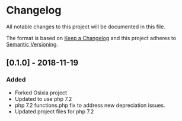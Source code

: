 # Changelog
All notable changes to this project will be documented in this file.

The format is based on [Keep a Changelog](http://keepachangelog.com/en/1.0.0/)
and this project adheres to [Semantic Versioning](http://semver.org/spec/v2.0.0.html).

## [0.1.0] - 2018-11-19
### Added
  - Forked Osixia project
  - Updated to use php 7.2
  - php 7.2 functions.php fix to address new depreciation issues.
  - Updated project files for php 7.2
